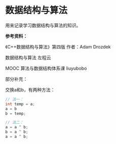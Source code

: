 # 数据结构与算法

用来记录学习数据结构与算法的知识。



**参考资料：**

《C++数据结构与算法》第四版 作者：Adam Drozdek

数据结构与算法 左程云

MOOC  算法与数据结构体系课  liuyubobo





部分补充：

交换a和b，有两种方法：

```java
// 法一：
int temp = a;
a = b
b = temp;

// 法二：
a = a ^ b;
b = a ^ b;
a = a ^ b;
```



